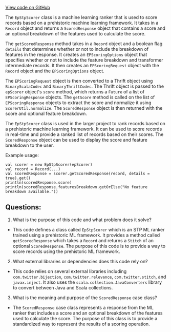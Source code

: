 [View code on GitHub](https://github.com/misbahsy/the-algorithm/follow-recommendations-service/common/src/main/scala/com/twitter/follow_recommendations/common/candidate_sources/stp/EpStpScorer.scala)

The `EpStpScorer` class is a machine learning ranker that is used to score records based on a prehistoric machine learning framework. It takes in a `Record` object and returns a `ScoredResponse` object that contains a score and an optional breakdown of the features used to calculate the score. 

The `getScoredResponse` method takes in a `Record` object and a boolean flag `details` that determines whether or not to include the breakdown of features in the response. It creates an `EPScoringOptions` object that specifies whether or not to include the feature breakdown and transformer intermediate records. It then creates an `EPScoringRequest` object with the `Record` object and the `EPScoringOptions` object. 

The `EPScoringRequest` object is then converted to a Thrift object using `BinaryScalaCodec` and `BinaryThriftCodec`. The Thrift object is passed to the `epScorer` object's `score` method, which returns a `Future` of a list of `EPScoringResponse` objects. The `getScore` method is called on the list of `EPScoringResponse` objects to extract the score and normalize it using `ScorerUtil.normalize`. The `ScoredResponse` object is then returned with the score and optional feature breakdown.

The `EpStpScorer` class is used in the larger project to rank records based on a prehistoric machine learning framework. It can be used to score records in real-time and provide a ranked list of records based on their scores. The `ScoredResponse` object can be used to display the score and feature breakdown to the user. 

Example usage:

```
val scorer = new EpStpScorer(epScorer)
val record = Record(...)
val scoredResponse = scorer.getScoredResponse(record, details = true).get()
println(scoredResponse.score)
println(scoredResponse.featuresBreakdown.getOrElse("No feature breakdown available."))
```
## Questions: 
 1. What is the purpose of this code and what problem does it solve?
- This code defines a class called `EpStpScorer` which is an STP ML ranker trained using a prehistoric ML framework. It provides a method called `getScoredResponse` which takes a `Record` and returns a `Stitch` of an optional `ScoredResponse`. The purpose of this code is to provide a way to score records using the prehistoric ML framework.

2. What external libraries or dependencies does this code rely on?
- This code relies on several external libraries including `com.twitter.bijection`, `com.twitter.relevance`, `com.twitter.stitch`, and `javax.inject`. It also uses the `scala.collection.JavaConverters` library to convert between Java and Scala collections.

3. What is the meaning and purpose of the `ScoredResponse` case class?
- The `ScoredResponse` case class represents a response from the ML ranker that includes a score and an optional breakdown of the features used to calculate the score. The purpose of this class is to provide a standardized way to represent the results of a scoring operation.
